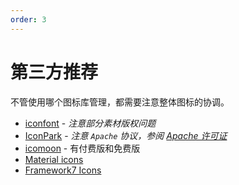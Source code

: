 ```yaml
---
order: 3
---
```


# 第三方推荐

不管使用哪个图标库管理，都需要注意整体图标的协调。

- [iconfont](https://iconfont.cn/) - _注意部分素材版权问题_
- [IconPark](https://iconpark.oceanengine.com/official) - _注意 `Apache` 协议，参阅 [Apache 许可证](https://zh.wikipedia.org/wiki/Apache许可证)_
- [icomoon](https://icomoon.io/) - 有付费版和免费版
- [Material icons](https://mui.com/zh/components/material-icons/)
- [Framework7 Icons](https://framework7.io/icons/)
